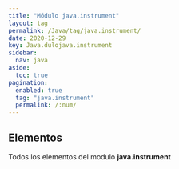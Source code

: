 ```yaml
---
title: "Módulo java.instrument"
layout: tag
permalink: /Java/tag/java.instrument/
date: 2020-12-29
key: Java.dulojava.instrument
sidebar: 
  nav: java
aside: 
  toc: true
pagination: 
  enabled: true
  tag: "java.instrument"
  permalink: /:num/
---
```


<h2>Elementos</h2>
Todos los elementos del modulo <strong>java.instrument</strong>
